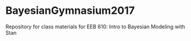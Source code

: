 # BayesianGymnasium2017
Repository for class materials for EEB 610: Intro to Bayesian Modeling with Stan
